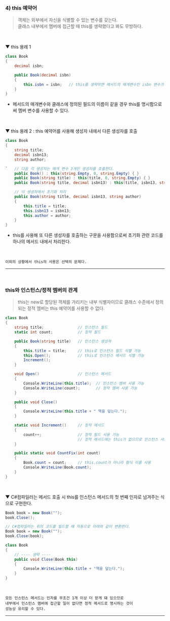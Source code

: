 ### 4) this 예약어
> 객체는 외부에서 자신을 식별할 수 있는 변수를 갖는다.    
> 클래스 내부에서 멤버에 접근할 때 this를 생략했다고 봐도 무방하다.
<br>

▼ this 용례 1
```csharp
class Book
{
    decimal isbn;

    public Book(decimal isbn)
    {
        this.isbn = isbn;   // this를 생략하면 메서드의 매개변수인 isbn 변수가 사용된다.
    }
}
```
- 메서드의 매개변수와 클래스에 정의된 필드의 이름이 같을 경우 this를 명시함으로써 멤버 변수를 사용할 수 있다.
<br>

▼ this 용례 2 : this 예약어를 사용해 생성자 내에서 다른 생성자를 호출
```csharp
class Book
{
    string title;
    decimal isbn13;
    string author;

`   // 다음 각 생성자는 매개 변수 3개인 생성자를 호출한다.
    public Book() : this(string.Empty, 0, string.Empty) { }
    public Book(string title) : this(title, 0, string.Empty) { }
    public Book(string title, decimal isbn13) : this(title, isbn13, string.Empty) { }

    // 이 생성자에서 초기화 처리
    public Book(string title, decimal isbn13, string author)  
    {
        this.title = title;
        this.isbn13 = isbn13;
        this.author = author;
    }
}
```
- this를 사용해 또 다른 생성자를 호출하는 구문을 사용함으로써 초기화 관련 코드를 하나의 메서드 내에서 처리한다.
<br>

```
이외의 상황에서 this의 사용은 선택의 문제다.
```

****
<br>

### this와 인스턴스/정적 멤버의 관계
> this는 new로 할당된 객체를 가리키는 내부 식별자이므로 클래스 수준에서 정의되는 정적 멤버는 this 예약어를 사용할 수 없다.

```csharp
class Book
{
    string title;               // 인스턴스 필드
    static int count;           // 정적 필드

    public Book(string title)   // 인스턴스 생성자
    {
        this.title = title;     // this로 인스턴스 필드 식별 가능
        this.Open();            // this로 인스턴스 메서드 식별 가능
        Increment();
    }

    void Open()                 // 인스턴스 메서드
    {
        Console.WriteLine(this.title);  // 인스턴스 멤버 사용 가능
        Console.WriteLine(count);       // 정적 멤버 사용 가능
    }

    public void Close()
    {
        Console.WriteLine(this.title + " 책을 덮는다.");
    }

    static void Increment()     // 정적 메서드
    {
        count++;                // 정적 필드 사용 가능
                                // 정적 메서드에는 this가 없으므로 인스턴스 사용 불가능
    }

    public static void CountFix(int count)
    {
        Book.count = count;     // this.count가 아니라 형식 이름 사용
        Console.WriteLine(Book.count);
    }
}
```
<br>

▼ C#컴파일러는 메서드 호출 시 this를 인스턴스 메서드의 첫 번째 인자로 넘겨주는 식으로 구현한다.
```csharp
Book book = new Book("");
book.Close();

// C#컴파일러는 위의 코드를 빌드할 떄 자동으로 아래와 같이 변환한다.
Book book = new Book("");
book.Close(book);

class Book
{
    // ---- 생략 ----
    public void Close(Book this)
    {
        Console.WriteLine(this.title + "책을 덮는다.");
    }
}
```
<br>

```
모든 인스턴스 메서드는 인자를 무조건 1개 이상 더 받게 돼 있으므로
내부에서 인스턴스 멤버에 접근할 일이 없다면 정적 메서드로 명시하는 것이
성능상 유리할 수 있다.
```

****
<br>
